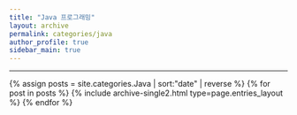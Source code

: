 ```yaml
---
title: "Java 프로그래밍"
layout: archive
permalink: categories/java
author_profile: true
sidebar_main: true
---
```


<!-- 공백이 포함되어 있는 카테고리 이름의 경우 site.categories['a b c'] 이런식으로! -->

***

{% assign posts = site.categories.Java | sort:"date" | reverse %}
{% for post in posts %} {% include archive-single2.html type=page.entries_layout %} {% endfor %}